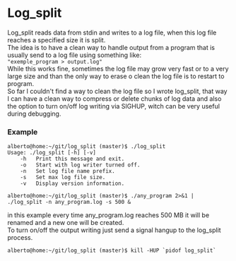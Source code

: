 # Log_split #

Log_split reads data from stdin and writes to a log file, when this log file reaches
a specified size it is split.  
The idea is to have a clean way to handle output from a program that is usually send
to a log file using something like:  
`` "exemple_program > output.log" ``  
While this works fine,
sometimes the log file may grow very fast or to a very large size and than the only
way to erase o clean the log file is to restart to program.  
So far I couldn't find a way to clean the log file so I wrote log_split, that way
I can have a clean way to compress or delete chunks of log data and also the option
to turn on/off log writing via SIGHUP, witch can be very useful during debugging.

### Example ###
```
alberto@home:~/git/log_split (master)$ ./log_split
Usage: ./log_split [-h] [-v]
    -h   Print this message and exit.
    -o   Start with log writer turned off.
    -n   Set log file name prefix.
    -s   Set max log file size.
    -v   Display version information.

alberto@home:~/git/log_split (master)$ ./any_program 2>&1 | ./log_split -n any_program.log -s 500 &
```

in this example every time any_program.log reaches 500 MB it will be renamed and a new one
will be created.  
To turn on/off the output writing just send a signal hangup to the log_split process.

```
alberto@home:~/git/log_split (master)$ kill -HUP `pidof log_split`
```
